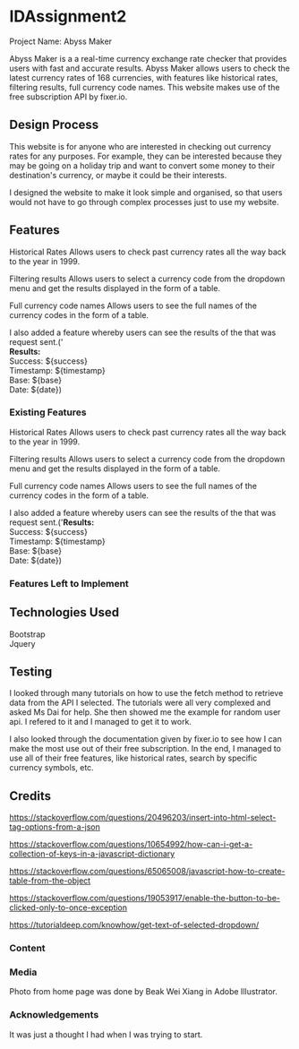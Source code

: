 # IDAssignment2
Project Name: Abyss Maker

Abyss Maker is a a real-time currency exchange rate checker that provides users with fast and accurate results. Abyss Maker allows users to check the latest currency rates of 168 currencies, with features like historical rates, filtering results, full currency code names. This website makes use of the free subscription API by fixer.io. 

## Design Process
This website is for anyone who are interested in checking out currency rates for any purposes. For example, they can be interested because they may be going on a holiday trip and want to convert some money to their destination's currency, or maybe it could be their interests. 

I designed the website to make it look simple and organised, so that users would not have to go through complex processes just to use my website.

## Features
Historical Rates
Allows users to check past currency rates all the way back to the year in 1999.

Filtering results
Allows users to select a currency code from the dropdown menu and get the results displayed in the form of a table.

Full currency code names
Allows users to see the full names of the currency codes in the form of a table.

I also added a feature whereby users can see the results of the that was request sent.('<br><strong>Results: </strong> <br> Success: ${success} <br> Timestamp: ${timestamp} <br> Base: ${base} <br> Date: ${date})

### Existing Features
Historical Rates
Allows users to check past currency rates all the way back to the year in 1999.

Filtering results
Allows users to select a currency code from the dropdown menu and get the results displayed in the form of a table.

Full currency code names
Allows users to see the full names of the currency codes in the form of a table.

I also added a feature whereby users can see the results of the that was request sent.('<strong>Results: </strong> <br> Success: ${success} <br> Timestamp: ${timestamp} <br> Base: ${base} <br> Date: ${date})

### Features Left to Implement

## Technologies Used
Bootstrap <br>
Jquery

## Testing
I looked through many tutorials on how to use the fetch method to retrieve data from the API I selected. The tutorials were all very complexed and asked Ms Dai for help. She then showed me the example for random user api. I refered to it and I managed to get it to work. 

I also looked through the documentation given by fixer.io to see how I can make the most use out of their free subscription. In the end, I managed to use all of their free features, like historical rates, search by specific currency symbols, etc.

## Credits
https://stackoverflow.com/questions/20496203/insert-into-html-select-tag-options-from-a-json

https://stackoverflow.com/questions/10654992/how-can-i-get-a-collection-of-keys-in-a-javascript-dictionary

https://stackoverflow.com/questions/65065008/javascript-how-to-create-table-from-the-object

https://stackoverflow.com/questions/19053917/enable-the-button-to-be-clicked-only-to-once-exception

https://tutorialdeep.com/knowhow/get-text-of-selected-dropdown/

### Content

### Media
Photo from home page was done by Beak Wei Xiang in Adobe Illustrator.

### Acknowledgements
It was just a thought I had when I was trying to start.
